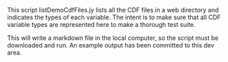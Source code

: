 This script listDemoCdfFiles.jy lists all the CDF files in a web directory and
indicates the types of each variable.  The intent is to make sure that all
CDF variable types are represented here to make a thorough test suite.

This will write a markdown file in the local computer, so the script must be 
downloaded and run.  An example output has been committed to this dev area.
